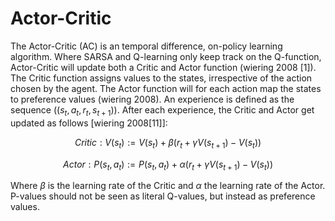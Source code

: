 # Actor-Critic

The Actor-Critic (AC) is an temporal difference, on-policy learning algorithm.
Where SARSA and Q-learning only keep track on the Q-function,
Actor-Critic will update both a Critic and Actor function (wiering 2008 [1]).
The Critic function assigns values to the states, 
irrespective of the action chosen by the agent.
The Actor function will for each action map the states to preference values (wiering 2008).
An experience is defined as the sequence ($(s_t, a_t, r_t, s_{t+1})$).
After each experience,
the Critic and Actor get updated as follows [wiering 2008[11]]:

$$ Critic: V(s_t) := V(s_t) + \beta ( r_t + \gamma V(s_{t+1}) - V(s_t) ) $$

$$ Actor: P(s_t, a_t) := P(s_t, a_t) + \alpha ( r_t + \gamma V(s_{t+1}) - V(s_t) ) $$

Where $\beta$ is the learning rate of the Critic 
and $\alpha$ the learning rate of the Actor.
P-values should not be seen as literal Q-values, 
but instead as preference values.

<!---

wiering 2008 

Actor-Critic. The Actor-Critic (AC) method is an on-policy
algorithm like Sarsa. In contrast to Q-learning and Sarsa, AC
methods keep track of two functions; a Critic that evaluates
states and an Actor that maps states to a preference value
for each action [1]. After an experience (s t , a t , r t , s t+1 ) AC
makes a temporal difference (TD) update to the Critic’s value-
function V :

V (s t ) := V (s t ) + β(r t + γV (s t+1 ) − V (s t ))

where β is the learning rate. AC updates the Actor’s values
P (s t , a t ) as follows:

P (s t , a t ) := P (s t , a t ) + α(r t + γV (s t+1 ) − V (s t ))

where α is the learning rate for the Actor. The P-values should
be seen as preference values and not as exact Q-values.

--->

<!---

wiering 2007

Actor-Critic. Another on-policy algorithm is the Actor-
Critic (AC) method. In contrary to Q-learning and Sarsa, AC
methods keep track of two functions; a Critic that evaluates
states and an Actor that maps states to a preference value
for each action. A number of Actor-Critic methods have been
proposed [1], [4], [11]. Here we will use the Actor-Critic
method described in [11]. After an experience (s t , a t , r t , s t+1 )
AC makes a TD-update to the Critic’s value-function V :

V (s t ) := V (s t ) + β(r t + γV (s t+1 ) − V (s t ))

where β is the learning rate. AC updates the Actor with values
P (s t , a t ) as follows:

P (s t , a t ) := P (s t , a t ) + α(r t + γV (s t+1 ) − V (s t ))

where α is the learning rate for the Actor. The P-values
should be seen as preference values and not as exact Q-values.
Consider a bandit problem with one state and two actions.
Both actions lead to an immediate deterministic reward of 1.
When one action is selected a number of times in a row or
the initial learning rate is 1, the state or V-value and the P-
value for this action converge rapidly to 1. Afterwards the
P-value of the other action can never increase anymore using
AC and will not converge to the underlying Q-value of 1.
A number of Actor-Critic methods have still been proved to
converge to the optimal policy and state value-function for
tabular representations [4].

--->